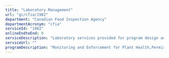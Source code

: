 ```yaml
---
title: "Laboratory Management"
url: "gc/cfia/1982"
department: "Canadian Food Inspection Agency"
departmentAcronym: "cfia"
serviceId: "1982"
onlineEndtoEnd: 0
serviceDescription: "Laboratory services provided for program design and delivery (e.g., import/export inspections and domestic control programs) in support of food safety, animal health and plant health"
serviceUrl: ""
programDescription: "Monitoring and Enforcement for Plant Health,Permissions for Plant Products,Animal Health Compliance Promotion,Monitoring and Enforcement for Animal Health,Permissions for Animal Products,Monitoring and Enforcement for Food Safety and Consumer Protection,Permissions for Food Products"
---
```

